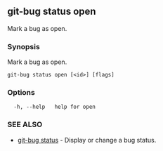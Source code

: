 ## git-bug status open

Mark a bug as open.

### Synopsis

Mark a bug as open.

```
git-bug status open [<id>] [flags]
```

### Options

```
  -h, --help   help for open
```

### SEE ALSO

* [git-bug status](git-bug_status.md)	 - Display or change a bug status.

